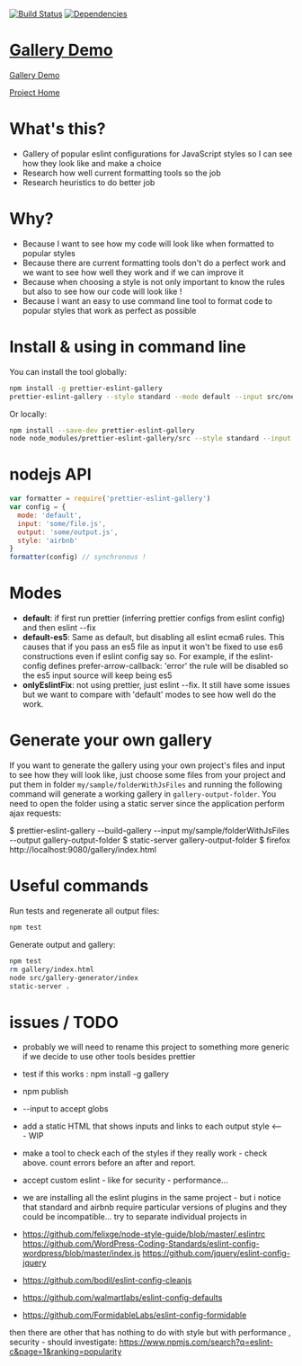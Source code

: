 [![Build Status](https://travis-ci.org/cancerberoSgx/prettier-eslint-gallery.png?branch=master)](https://travis-ci.org/cancerberoSgx/prettier-eslint-gallery)
[![Dependencies](https://david-dm.org/cancerberosgx/prettier-eslint-gallery.svg)](https://david-dm.org/cancerberosgx/prettier-eslint-gallery)


# [Gallery Demo](https://cancerberosgx.github.io/prettier-eslint-gallery/gallery/)

[Gallery Demo](https://cancerberosgx.github.io/prettier-eslint-gallery/gallery/)


[Project Home](https://github.com/cancerberoSgx/prettier-eslint-gallery)

# What's this?

 * Gallery of popular eslint configurations for JavaScript styles so I can see how they look like and make a choice
 * Research how well current formatting tools so the job
 * Research heuristics to do better job

# Why?

 * Because I want to see how my code will look like when formatted to popular styles
 * Because there are current formatting tools don't do a perfect work and we want to see how well they work and if we can improve it
 * Because when choosing a style is not only important to know the rules but also to see how our code will look like !
 * Because I want an easy to use command line tool to format code to popular styles that work as perfect as possible

# Install & using in command line

You can install the tool globally:

```sh
npm install -g prettier-eslint-gallery
prettier-eslint-gallery --style standard --mode default --input src/one.js --output formatted.js
```

Or locally:

```sh
npm install --save-dev prettier-eslint-gallery
node node_modules/prettier-eslint-gallery/src --style standard --input src/one.js --output formatted.js
```

# nodejs API

```javascript
var formatter = require('prettier-eslint-gallery')
var config = {
  mode: 'default',
  input: 'some/file.js',
  output: 'some/output.js',
  style: 'airbnb'
}
formatter(config) // synchronous !
```

# Modes

 * **default**: if first run prettier (inferring prettier configs from eslint config) and then eslint --fix
 * **default-es5**: Same as default, but disabling all eslint ecma6 rules. This causes that if you pass an es5 file as input it won't be fixed to use es6 constructions even if eslint config say so. For example, if the eslint-config defines prefer-arrow-callback: 'error' the rule will be disabled so the es5 input source will keep being es5
 * **onlyEslintFix**: not using prettier, just eslint --fix. It still have some issues but we want to compare with 'default' modes to see how well do the work.

# Generate your own gallery

If you want to generate the gallery using your own project's files and input to see how they will look like, just choose some files from your project and put them in folder `my/sample/folderWithJsFiles` and running the following command will generate a working gallery in `gallery-output-folder`. You need to open the folder using a static server since the application perform ajax requests:

 $ prettier-eslint-gallery --build-gallery --input my/sample/folderWithJsFiles --output gallery-output-folder
 $ static-server gallery-output-folder
 $ firefox  http://localhost:9080/gallery/index.html



# Useful commands

Run tests and regenerate all output files:
```sh
npm test
```

Generate output and gallery:
```sh
npm test
rm gallery/index.html
node src/gallery-generator/index
static-server .
```


# issues / TODO

 * probably we will need to rename this project to something more generic if we decide to use other tools besides prettier

 * test if this works : npm install -g gallery


 * npm publish

 * --input to accept globs

 * add a static HTML that shows inputs and links to each output style <--- WIP

 * make a tool to check each of the styles if they really work - check above. count errors before an after and report.


 * accept custom eslint - like for security - performance...
 * we are installing all the eslint plugins in the same project - but i notice that standard and airbnb require particular versions of plugins and they could be incompatible... try to separate individual projects in

 * https://github.com/felixge/node-style-guide/blob/master/.eslintrc
 https://github.com/WordPress-Coding-Standards/eslint-config-wordpress/blob/master/index.js
 https://github.com/jquery/eslint-config-jquery

 * https://github.com/bodil/eslint-config-cleanjs
 * https://github.com/walmartlabs/eslint-config-defaults
 * https://github.com/FormidableLabs/eslint-config-formidable



  then there are other that has nothing to do with style but with performance , security - should investigate:
  https://www.npmjs.com/search?q=eslint-c&page=1&ranking=popularity


<!--
Doubts about prettier-eslint

prettierPath

node node_modules/eslint/bin/eslint.js -c eslint-config/airbnb/.eslintrc.js assets/input/sccollection.js --fix
prettier assets/input/sccollection.js

running eslint and prettier dont mess my arrow functions - in this order or viceversa

but prettier-eslint does !!! why???
 -->


<!--

# propaganda:

after this project is more prepared - we should anounce so users take value - shis i s alist of where we can anounce it:

https://github.com/eslint/eslint/issues/5858


-->


<!-- # how to know if it really works?

```sh
node node_modules/eslint/bin/eslint.js -c  eslint-config/google/.eslintrc.js  assets/input/sccollection.js

# you will see lots of errors

node node_modules/eslint/bin/eslint.js -c  eslint-config/google/.eslintrc.js  assets/output/sccollection-google.js

# you will see lots less errors

``` -->
